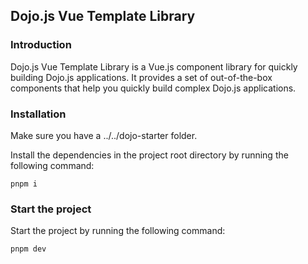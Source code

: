 ## Dojo.js Vue Template Library

### Introduction

Dojo.js Vue Template Library is a Vue.js component library for quickly building Dojo.js applications. It provides a set of out-of-the-box components that help you quickly build complex Dojo.js applications.

### Installation

Make sure you have a ../../dojo-starter folder.

Install the dependencies in the project root directory by running the following command:

```pnpm i```

### Start the project

Start the project by running the following command:

```pnpm dev```
